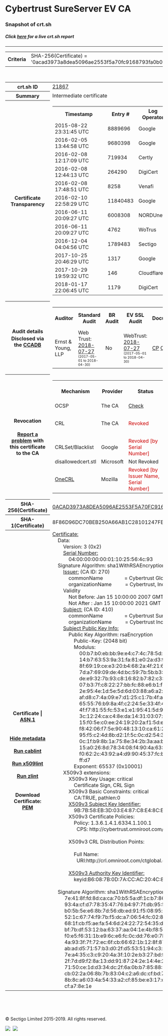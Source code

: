# Cybertrust SureServer EV CA
### Snapshot of crt.sh
##### Click [here](https://crt.sh/?q=0ACAD3973A8DEA5096AE2553F5A70FC9168793FA0B0644A08A8E9B859D9650B5) for a live crt.sh report

---
<!DOCTYPE HTML PUBLIC "-//W3C//DTD HTML 4.0 Transitional//EN">
<HTML>

<BODY>

<TABLE>
  <TR>
    <TH class="outer">Criteria</TH>
    <TD class="outer">SHA-256(Certificate) = '0acad3973a8dea5096ae2553f5a70fc9168793fa0b0644a08a8e9b859d9650b5'</TD>
  </TR>
</TABLE>
<BR>
<TABLE>
  <TR>
    <TH class="outer">crt.sh ID</TH>
    <TD class="outer"><A href="?id=21867">21867</A></TD>
  </TR>
  <TR>
    <TH class="outer">Summary</TH>
    <TD class="outer">Intermediate certificate</TD>
  </TR>
  <TR>
    <TH class="outer">Certificate<BR>Transparency</TH>
    <TD class="outer">
<TABLE class="options" style="margin-left:0px">
  <TR>
    <TH>Timestamp</TH>
    <TH>Entry #</TH>
    <TH>Log Operator</TH>
    <TH>Log URL</TH>
  </TR>
  <TR>
    <TD>2015-08-22&nbsp; <FONT class="small">23:31:45 UTC</FONT></TD>
    <TD>8889696</TD>
    <TD>Google</TD>
    <TD>https://ct.googleapis.com/pilot</TD>
  </TR>
  <TR>
    <TD>2016-02-05&nbsp; <FONT class="small">13:44:58 UTC</FONT></TD>
    <TD>9680398</TD>
    <TD>Google</TD>
    <TD>https://ct.googleapis.com/rocketeer</TD>
  </TR>
  <TR>
    <TD>2016-02-08&nbsp; <FONT class="small">12:17:09 UTC</FONT></TD>
    <TD>719934</TD>
    <TD>Certly</TD>
    <TD>https://log.certly.io</TD>
  </TR>
  <TR>
    <TD>2016-02-08&nbsp; <FONT class="small">12:44:13 UTC</FONT></TD>
    <TD>264290</TD>
    <TD>DigiCert</TD>
    <TD>https://ct1.digicert-ct.com/log</TD>
  </TR>
  <TR>
    <TD>2016-02-08&nbsp; <FONT class="small">17:48:51 UTC</FONT></TD>
    <TD>8258</TD>
    <TD>Venafi</TD>
    <TD>https://ctlog.api.venafi.com</TD>
  </TR>
  <TR>
    <TD>2016-02-10&nbsp; <FONT class="small">22:58:29 UTC</FONT></TD>
    <TD>11840483</TD>
    <TD>Google</TD>
    <TD>https://ct.googleapis.com/aviator</TD>
  </TR>
  <TR>
    <TD>2016-06-11&nbsp; <FONT class="small">20:09:27 UTC</FONT></TD>
    <TD>6008308</TD>
    <TD>NORDUnet</TD>
    <TD>https://plausible.ct.nordu.net</TD>
  </TR>
  <TR>
    <TD>2016-06-11&nbsp; <FONT class="small">20:09:27 UTC</FONT></TD>
    <TD>4762</TD>
    <TD>WoTrus</TD>
    <TD>https://ctlog.wosign.com</TD>
  </TR>
  <TR>
    <TD>2016-12-04&nbsp; <FONT class="small">04:04:56 UTC</FONT></TD>
    <TD>1789483</TD>
    <TD>Sectigo</TD>
    <TD>https://dodo.ct.comodo.com</TD>
  </TR>
  <TR>
    <TD>2017-10-25&nbsp; <FONT class="small">20:46:29 UTC</FONT></TD>
    <TD>1317</TD>
    <TD>Google</TD>
    <TD>https://ct.googleapis.com/logs/argon2021</TD>
  </TR>
  <TR>
    <TD>2017-10-29&nbsp; <FONT class="small">19:59:32 UTC</FONT></TD>
    <TD>146</TD>
    <TD>Cloudflare</TD>
    <TD>https://ct.cloudflare.com/logs/nimbus2021</TD>
  </TR>
  <TR>
    <TD>2018-01-17&nbsp; <FONT class="small">22:06:45 UTC</FONT></TD>
    <TD>1179</TD>
    <TD>DigiCert</TD>
    <TD>https://yeti2021.ct.digicert.com/log</TD>
  </TR>
</TABLE>
    </TD>
  </TR>
  <TR>
    <TH class="outer">Audit details<BR>
      <DIV class="small" style="padding-top:3px">Disclosed via the
        <A href="//ccadb-public.secure.force.com/mozilla/PublicAllIntermediateCerts" target="_blank">CCADB</A></DIV>
    </TH>
    <TD class="outer">
<TABLE class="options" style="margin-left:0px">
  <TR>
    <TH>Auditor</TH>
    <TH>Standard Audit</TH>
    <TH>BR Audit</TH>
    <TH>EV SSL Audit</TH>
    <TH>Documents</TH>
    <TH>CCADB</TH>
    <TH>Root Owner / Certificate</TH>
  </TR>
  <TR>
    <TD style="vertical-align:middle">Ernst & Young, LLP</TD>
    <TD>Web Trust:
      <A href="https://bug1479561.bmoattachments.org/attachment.cgi?id=8996060" target="_blank">2018-07-27</A>
      <BR><FONT style="font-size:8pt">(2017-05-01 to 2018-04-30)</FONT></TD>
    <TD>No    <TD>WebTrust:
      <A href="https://bug1479561.bmoattachments.org/attachment.cgi?id=8996061" target="_blank">2018-07-27</A>
      <BR><FONT style="font-size:8pt">(2017-05-01 to 2018-04-30)</FONT></TD>
    <TD>
      <A href="https://secure.omniroot.com/repository/" target="blank">CP</A>
      <A href="https://secure.omniroot.com/repository/" target="blank">CPS</A>
    </TD>
    <TD><A href="//ccadb.force.com/001o000000cdcd5AAA" target="_blank">001o000000cdcd5AAA</A></TD>
    <TD><A href="/?id=60565">DigiCert</A></TD>
  </TR>
</TABLE>
    </TD>
  </TR>
  <TR>
    <TH class="outer">Revocation<BR><BR>
      <DIV class="small" style="padding-top:3px"><A href="?id=21867&opt=problemreporting">Report a problem</A> with<BR>this certificate to the CA</DIV></TH>
    <TD class="outer">
      <TABLE class="options" style="margin-left:0px">
        <TR>
          <TH>Mechanism</TH>
          <TH>Provider</TH>
          <TH>Status</TH>
          <TH>Revocation Date</TH>
          <TH>Last Observed in CRL</TH>
          <TH>Last Checked <SPAN style="color:#CC0000;vertical-align:middle;font-size:70%;font-weight:normal">(Error)</SPAN></TH>
        </TR>
        <TR>
          <TD>OCSP</TD>
          <TD>The CA</TD>
          <TD><A href="?id=21867&opt=ocsp">Check</A></TD>
          <TD><SPAN style="color:#888888">?</SPAN></TD>
          <TD><SPAN style="color:#888888">n/a</SPAN></TD>
          <TD><SPAN style="color:#888888">?</SPAN></TD>
        </TR>
        <TR>
          <TD>CRL</TD>
          <TD>The CA</TD>
          <TD><SPAN style="color:#CC0000">Revoked</SPAN></TD><TD>2018-05-01&nbsp; <FONT class="small">16:28:28 UTC</FONT></TD><TD>2019-12-03&nbsp; <FONT class="small">12:40:46 UTC</FONT></TD><TD>2019-12-04&nbsp; <FONT class="small">17:06:55 UTC</FONT></TD>
        </TR>
        <TR>
          <TD>CRLSet/Blacklist</TD>
          <TD>Google</TD>
          <TD><SPAN style="color:#CC0000">Revoked [by Serial Number]</SPAN></TD>
          <TD><SPAN style="color:#888888">n/a</SPAN></TD>
          <TD><SPAN style="color:#888888">n/a</SPAN></TD>
          <TD><SPAN style="color:#888888">n/a</SPAN></TD>
        </TR>
        <TR>
          <TD>disallowedcert.stl</TD>
          <TD>Microsoft</TD>
          <TD>Not Revoked</TD>
          <TD><SPAN style="color:#888888">n/a</SPAN></TD>
          <TD><SPAN style="color:#888888">n/a</SPAN></TD>
          <TD><SPAN style="color:#888888">n/a</SPAN></TD>
        </TR>
        <TR>
          <TD><A href="/mozilla-onecrl" target="_blank">OneCRL</A></TD>
          <TD>Mozilla</TD>
          <TD><SPAN style="color:#CC0000">Revoked [by Issuer Name, Serial Number]</SPAN></TD><TD>2018-05-30&nbsp; <FONT class="small">12:35:03 UTC</FONT></TD>
          <TD><SPAN style="color:#888888">n/a</SPAN></TD>
          <TD><SPAN style="color:#888888">n/a</SPAN></TD>
        </TR>
      </TABLE>
    </TD>
  </TR>
  <TR>
    <TH class="outer">SHA-256(Certificate)</TH>
    <TD class="outer"><A href="//censys.io/certificates/0acad3973a8dea5096ae2553f5a70fc9168793fa0b0644a08a8e9b859d9650b5">0ACAD3973A8DEA5096AE2553F5A70FC9168793FA0B0644A08A8E9B859D9650B5</A></TD>
  </TR>
  <TR>
    <TH class="outer">SHA-1(Certificate)</TH>
    <TD class="outer">8F86D96DC70BEB250A66AB1C28101247FB2D8988</TD>
  </TR>
  <TR>
    <TH class="outer">Certificate | <A href="?asn1=21867">ASN.1</A>
      <SPAN class="small"><BR>
      <BR><BR><A href="?id=21867&opt=nometadata">Hide metadata</A>
      <BR><BR><A href="?id=21867&opt=cablint">Run cablint</A>
      <BR><BR><A href="?id=21867&opt=x509lint">Run x509lint</A>
      <BR><BR><A href="?id=21867&opt=zlint">Run zlint</A>
      <BR><BR><BR>Download Certificate: <A href="?d=21867">PEM</A>
      </SPAN>
    </TH>
    <TD class="text"><A href="?d=21867">Certificate:</A><BR>&nbsp;&nbsp;&nbsp;&nbsp;Data:<BR>&nbsp;&nbsp;&nbsp;&nbsp;&nbsp;&nbsp;&nbsp;&nbsp;Version:&nbsp;3&nbsp;(0x2)<BR>&nbsp;&nbsp;&nbsp;&nbsp;&nbsp;&nbsp;&nbsp;&nbsp;<A href="?serial=0400000000011025564c93">Serial&nbsp;Number:</A><BR>&nbsp;&nbsp;&nbsp;&nbsp;&nbsp;&nbsp;&nbsp;&nbsp;&nbsp;&nbsp;&nbsp;&nbsp;04:00:00:00:00:01:10:25:56:4c:93<BR>&nbsp;&nbsp;&nbsp;&nbsp;Signature&nbsp;Algorithm:&nbsp;sha1WithRSAEncryption<BR>&nbsp;&nbsp;&nbsp;&nbsp;&nbsp;&nbsp;&nbsp;&nbsp;<A href="?caid=270">Issuer:</A> <SPAN class="small">(CA ID: 270)</SPAN><BR>&nbsp;&nbsp;&nbsp;&nbsp;&nbsp;&nbsp;&nbsp;&nbsp;&nbsp;&nbsp;&nbsp;&nbsp;commonName&nbsp;&nbsp;&nbsp;&nbsp;&nbsp;&nbsp;&nbsp;&nbsp;&nbsp;&nbsp;&nbsp;&nbsp;&nbsp;&nbsp;&nbsp;&nbsp;=&nbsp;Cybertrust&nbsp;Global&nbsp;Root<BR>&nbsp;&nbsp;&nbsp;&nbsp;&nbsp;&nbsp;&nbsp;&nbsp;&nbsp;&nbsp;&nbsp;&nbsp;organizationName&nbsp;&nbsp;&nbsp;&nbsp;&nbsp;&nbsp;&nbsp;&nbsp;&nbsp;&nbsp;=&nbsp;Cybertrust,&nbsp;Inc<BR>&nbsp;&nbsp;&nbsp;&nbsp;&nbsp;&nbsp;&nbsp;&nbsp;Validity<BR>&nbsp;&nbsp;&nbsp;&nbsp;&nbsp;&nbsp;&nbsp;&nbsp;&nbsp;&nbsp;&nbsp;&nbsp;Not&nbsp;Before:&nbsp;Jan&nbsp;15&nbsp;10:00:00&nbsp;2007&nbsp;GMT<BR>&nbsp;&nbsp;&nbsp;&nbsp;&nbsp;&nbsp;&nbsp;&nbsp;&nbsp;&nbsp;&nbsp;&nbsp;Not&nbsp;After&nbsp;:&nbsp;Jan&nbsp;15&nbsp;10:00:00&nbsp;2021&nbsp;GMT<BR>&nbsp;&nbsp;&nbsp;&nbsp;&nbsp;&nbsp;&nbsp;&nbsp;<A href="?caid=410">Subject:</A> <SPAN class="small">(CA ID: 410)</SPAN><BR>&nbsp;&nbsp;&nbsp;&nbsp;&nbsp;&nbsp;&nbsp;&nbsp;&nbsp;&nbsp;&nbsp;&nbsp;commonName&nbsp;&nbsp;&nbsp;&nbsp;&nbsp;&nbsp;&nbsp;&nbsp;&nbsp;&nbsp;&nbsp;&nbsp;&nbsp;&nbsp;&nbsp;&nbsp;=&nbsp;Cybertrust&nbsp;SureServer&nbsp;EV&nbsp;CA<BR>&nbsp;&nbsp;&nbsp;&nbsp;&nbsp;&nbsp;&nbsp;&nbsp;&nbsp;&nbsp;&nbsp;&nbsp;organizationName&nbsp;&nbsp;&nbsp;&nbsp;&nbsp;&nbsp;&nbsp;&nbsp;&nbsp;&nbsp;=&nbsp;Cybertrust&nbsp;Inc<BR>&nbsp;&nbsp;&nbsp;&nbsp;&nbsp;&nbsp;&nbsp;&nbsp;<A href="?spkisha256=63465e626aaf709d1eb31e75083cf94098e853df251393f01c9d76a0c1ed41f9">Subject&nbsp;Public&nbsp;Key&nbsp;Info:</A><BR>&nbsp;&nbsp;&nbsp;&nbsp;&nbsp;&nbsp;&nbsp;&nbsp;&nbsp;&nbsp;&nbsp;&nbsp;Public&nbsp;Key&nbsp;Algorithm:&nbsp;rsaEncryption<BR>&nbsp;&nbsp;&nbsp;&nbsp;&nbsp;&nbsp;&nbsp;&nbsp;&nbsp;&nbsp;&nbsp;&nbsp;&nbsp;&nbsp;&nbsp;&nbsp;Public-Key:&nbsp;(2048&nbsp;bit)<BR>&nbsp;&nbsp;&nbsp;&nbsp;&nbsp;&nbsp;&nbsp;&nbsp;&nbsp;&nbsp;&nbsp;&nbsp;&nbsp;&nbsp;&nbsp;&nbsp;Modulus:<BR>&nbsp;&nbsp;&nbsp;&nbsp;&nbsp;&nbsp;&nbsp;&nbsp;&nbsp;&nbsp;&nbsp;&nbsp;&nbsp;&nbsp;&nbsp;&nbsp;&nbsp;&nbsp;&nbsp;&nbsp;00:b7:b0:eb:bb:9e:e4:c7:4c:78:5d:b6:cc:30:7b:<BR>&nbsp;&nbsp;&nbsp;&nbsp;&nbsp;&nbsp;&nbsp;&nbsp;&nbsp;&nbsp;&nbsp;&nbsp;&nbsp;&nbsp;&nbsp;&nbsp;&nbsp;&nbsp;&nbsp;&nbsp;14:b7:63:53:9a:31:fa:81:e0:2a:d3:90:7a:0d:db:<BR>&nbsp;&nbsp;&nbsp;&nbsp;&nbsp;&nbsp;&nbsp;&nbsp;&nbsp;&nbsp;&nbsp;&nbsp;&nbsp;&nbsp;&nbsp;&nbsp;&nbsp;&nbsp;&nbsp;&nbsp;8f:69:19:ce:e3:20:b4:68:2a:4f:21:67:f0:bc:65:<BR>&nbsp;&nbsp;&nbsp;&nbsp;&nbsp;&nbsp;&nbsp;&nbsp;&nbsp;&nbsp;&nbsp;&nbsp;&nbsp;&nbsp;&nbsp;&nbsp;&nbsp;&nbsp;&nbsp;&nbsp;7d:a7:69:09:de:4d:bc:59:7b:5b:b3:82:83:eb:f9:<BR>&nbsp;&nbsp;&nbsp;&nbsp;&nbsp;&nbsp;&nbsp;&nbsp;&nbsp;&nbsp;&nbsp;&nbsp;&nbsp;&nbsp;&nbsp;&nbsp;&nbsp;&nbsp;&nbsp;&nbsp;de:e9:32:7b:93:c8:16:82:b7:82:c3:78:06:dd:6b:<BR>&nbsp;&nbsp;&nbsp;&nbsp;&nbsp;&nbsp;&nbsp;&nbsp;&nbsp;&nbsp;&nbsp;&nbsp;&nbsp;&nbsp;&nbsp;&nbsp;&nbsp;&nbsp;&nbsp;&nbsp;07:b3:7f:c8:22:27:bb:fc:88:e6:b1:f9:17:b4:b6:<BR>&nbsp;&nbsp;&nbsp;&nbsp;&nbsp;&nbsp;&nbsp;&nbsp;&nbsp;&nbsp;&nbsp;&nbsp;&nbsp;&nbsp;&nbsp;&nbsp;&nbsp;&nbsp;&nbsp;&nbsp;2e:95:4e:1d:5e:5d:6d:03:88:a6:a2:f8:d1:d7:1d:<BR>&nbsp;&nbsp;&nbsp;&nbsp;&nbsp;&nbsp;&nbsp;&nbsp;&nbsp;&nbsp;&nbsp;&nbsp;&nbsp;&nbsp;&nbsp;&nbsp;&nbsp;&nbsp;&nbsp;&nbsp;af:d8:c7:4a:09:e7:d1:25:c1:7b:4f:ab:65:0d:3e:<BR>&nbsp;&nbsp;&nbsp;&nbsp;&nbsp;&nbsp;&nbsp;&nbsp;&nbsp;&nbsp;&nbsp;&nbsp;&nbsp;&nbsp;&nbsp;&nbsp;&nbsp;&nbsp;&nbsp;&nbsp;65:55:76:b9:8a:4f:c2:24:5e:33:4f:4e:ba:59:88:<BR>&nbsp;&nbsp;&nbsp;&nbsp;&nbsp;&nbsp;&nbsp;&nbsp;&nbsp;&nbsp;&nbsp;&nbsp;&nbsp;&nbsp;&nbsp;&nbsp;&nbsp;&nbsp;&nbsp;&nbsp;4f:f7:81:55:fc:53:e1:e1:95:41:5d:99:8f:05:03:<BR>&nbsp;&nbsp;&nbsp;&nbsp;&nbsp;&nbsp;&nbsp;&nbsp;&nbsp;&nbsp;&nbsp;&nbsp;&nbsp;&nbsp;&nbsp;&nbsp;&nbsp;&nbsp;&nbsp;&nbsp;3c:12:24:ca:c4:8e:da:14:31:03:07:b9:15:c6:18:<BR>&nbsp;&nbsp;&nbsp;&nbsp;&nbsp;&nbsp;&nbsp;&nbsp;&nbsp;&nbsp;&nbsp;&nbsp;&nbsp;&nbsp;&nbsp;&nbsp;&nbsp;&nbsp;&nbsp;&nbsp;15:f0:5e:c0:ee:24:19:20:2a:f1:5d:e7:52:a7:c9:<BR>&nbsp;&nbsp;&nbsp;&nbsp;&nbsp;&nbsp;&nbsp;&nbsp;&nbsp;&nbsp;&nbsp;&nbsp;&nbsp;&nbsp;&nbsp;&nbsp;&nbsp;&nbsp;&nbsp;&nbsp;f8:42:06:f7:5e:90:48:13:10:ca:61:2f:60:db:21:<BR>&nbsp;&nbsp;&nbsp;&nbsp;&nbsp;&nbsp;&nbsp;&nbsp;&nbsp;&nbsp;&nbsp;&nbsp;&nbsp;&nbsp;&nbsp;&nbsp;&nbsp;&nbsp;&nbsp;&nbsp;95:f5:c2:4d:8b:d2:1f:5c:0c:d2:54:31:c7:c3:07:<BR>&nbsp;&nbsp;&nbsp;&nbsp;&nbsp;&nbsp;&nbsp;&nbsp;&nbsp;&nbsp;&nbsp;&nbsp;&nbsp;&nbsp;&nbsp;&nbsp;&nbsp;&nbsp;&nbsp;&nbsp;0c:1f:b9:8b:1a:75:8e:34:2b:3a:aa:bd:da:d0:69:<BR>&nbsp;&nbsp;&nbsp;&nbsp;&nbsp;&nbsp;&nbsp;&nbsp;&nbsp;&nbsp;&nbsp;&nbsp;&nbsp;&nbsp;&nbsp;&nbsp;&nbsp;&nbsp;&nbsp;&nbsp;15:a0:26:8d:78:34:08:f4:90:4a:63:34:29:45:43:<BR>&nbsp;&nbsp;&nbsp;&nbsp;&nbsp;&nbsp;&nbsp;&nbsp;&nbsp;&nbsp;&nbsp;&nbsp;&nbsp;&nbsp;&nbsp;&nbsp;&nbsp;&nbsp;&nbsp;&nbsp;f0:62:2c:43:92:a4:d9:90:45:37:fc:b8:96:9b:3f:<BR>&nbsp;&nbsp;&nbsp;&nbsp;&nbsp;&nbsp;&nbsp;&nbsp;&nbsp;&nbsp;&nbsp;&nbsp;&nbsp;&nbsp;&nbsp;&nbsp;&nbsp;&nbsp;&nbsp;&nbsp;ff:d7<BR>&nbsp;&nbsp;&nbsp;&nbsp;&nbsp;&nbsp;&nbsp;&nbsp;&nbsp;&nbsp;&nbsp;&nbsp;&nbsp;&nbsp;&nbsp;&nbsp;Exponent:&nbsp;65537&nbsp;(0x10001)<BR>&nbsp;&nbsp;&nbsp;&nbsp;&nbsp;&nbsp;&nbsp;&nbsp;X509v3&nbsp;extensions:<BR>&nbsp;&nbsp;&nbsp;&nbsp;&nbsp;&nbsp;&nbsp;&nbsp;&nbsp;&nbsp;&nbsp;&nbsp;X509v3&nbsp;Key&nbsp;Usage:&nbsp;critical<BR>&nbsp;&nbsp;&nbsp;&nbsp;&nbsp;&nbsp;&nbsp;&nbsp;&nbsp;&nbsp;&nbsp;&nbsp;&nbsp;&nbsp;&nbsp;&nbsp;Certificate&nbsp;Sign,&nbsp;CRL&nbsp;Sign<BR>&nbsp;&nbsp;&nbsp;&nbsp;&nbsp;&nbsp;&nbsp;&nbsp;&nbsp;&nbsp;&nbsp;&nbsp;X509v3&nbsp;Basic&nbsp;Constraints:&nbsp;critical<BR>&nbsp;&nbsp;&nbsp;&nbsp;&nbsp;&nbsp;&nbsp;&nbsp;&nbsp;&nbsp;&nbsp;&nbsp;&nbsp;&nbsp;&nbsp;&nbsp;CA:TRUE,&nbsp;pathlen:0<BR>&nbsp;&nbsp;&nbsp;&nbsp;&nbsp;&nbsp;&nbsp;&nbsp;&nbsp;&nbsp;&nbsp;&nbsp;<A href="?ski=9b7b58eb3d03e487c8e48cea467c9254e936bb9e">X509v3&nbsp;Subject&nbsp;Key&nbsp;Identifier:</A><BR>&nbsp;&nbsp;&nbsp;&nbsp;&nbsp;&nbsp;&nbsp;&nbsp;&nbsp;&nbsp;&nbsp;&nbsp;&nbsp;&nbsp;&nbsp;&nbsp;9B:7B:58:EB:3D:03:E4:87:C8:E4:8C:EA:46:7C:92:54:E9:36:BB:9E<BR>&nbsp;&nbsp;&nbsp;&nbsp;&nbsp;&nbsp;&nbsp;&nbsp;&nbsp;&nbsp;&nbsp;&nbsp;X509v3&nbsp;Certificate&nbsp;Policies:&nbsp;<BR>&nbsp;&nbsp;&nbsp;&nbsp;&nbsp;&nbsp;&nbsp;&nbsp;&nbsp;&nbsp;&nbsp;&nbsp;&nbsp;&nbsp;&nbsp;&nbsp;Policy:&nbsp;1.3.6.1.4.1.6334.1.100.1<BR>&nbsp;&nbsp;&nbsp;&nbsp;&nbsp;&nbsp;&nbsp;&nbsp;&nbsp;&nbsp;&nbsp;&nbsp;&nbsp;&nbsp;&nbsp;&nbsp;&nbsp;&nbsp;CPS:&nbsp;http://cybertrust.omniroot.com/repository<BR><BR>&nbsp;&nbsp;&nbsp;&nbsp;&nbsp;&nbsp;&nbsp;&nbsp;&nbsp;&nbsp;&nbsp;&nbsp;X509v3&nbsp;CRL&nbsp;Distribution&nbsp;Points:&nbsp;<BR><BR>&nbsp;&nbsp;&nbsp;&nbsp;&nbsp;&nbsp;&nbsp;&nbsp;&nbsp;&nbsp;&nbsp;&nbsp;&nbsp;&nbsp;&nbsp;&nbsp;Full&nbsp;Name:<BR>&nbsp;&nbsp;&nbsp;&nbsp;&nbsp;&nbsp;&nbsp;&nbsp;&nbsp;&nbsp;&nbsp;&nbsp;&nbsp;&nbsp;&nbsp;&nbsp;&nbsp;&nbsp;URI:http://crl.omniroot.com/ctglobal.crl<BR><BR>&nbsp;&nbsp;&nbsp;&nbsp;&nbsp;&nbsp;&nbsp;&nbsp;&nbsp;&nbsp;&nbsp;&nbsp;<A href="?ski=b6087b0d7accac204c8656325ecfab6e852d7057">X509v3&nbsp;Authority&nbsp;Key&nbsp;Identifier:</A><BR>&nbsp;&nbsp;&nbsp;&nbsp;&nbsp;&nbsp;&nbsp;&nbsp;&nbsp;&nbsp;&nbsp;&nbsp;&nbsp;&nbsp;&nbsp;&nbsp;keyid:B6:08:7B:0D:7A:CC:AC:20:4C:86:56:32:5E:CF:AB:6E:85:2D:70:57<BR><BR>&nbsp;&nbsp;&nbsp;&nbsp;Signature&nbsp;Algorithm:&nbsp;sha1WithRSAEncryption<BR>&nbsp;&nbsp;&nbsp;&nbsp;&nbsp;&nbsp;&nbsp;&nbsp;&nbsp;7e:41:8f:fd:8d:ca:ca:70:b5:5a:df:1c:b7:86:6b:4d:aa:a2:<BR>&nbsp;&nbsp;&nbsp;&nbsp;&nbsp;&nbsp;&nbsp;&nbsp;&nbsp;93:4a:cf:d7:78:35:47:76:b4:97:7f:db:95:5c:70:d5:2b:3a:<BR>&nbsp;&nbsp;&nbsp;&nbsp;&nbsp;&nbsp;&nbsp;&nbsp;&nbsp;b0:5b:5e:e6:8b:7d:56:db:ed:91:f5:08:95:eb:d9:6c:97:89:<BR>&nbsp;&nbsp;&nbsp;&nbsp;&nbsp;&nbsp;&nbsp;&nbsp;&nbsp;52:1c:67:74:f9:7b:f5:dc:a7:06:54:fc:02:8b:8d:f1:7b:cb:<BR>&nbsp;&nbsp;&nbsp;&nbsp;&nbsp;&nbsp;&nbsp;&nbsp;&nbsp;68:1f:cb:f5:ae:fa:54:6d:24:22:72:54:35:d5:24:62:2e:d1:<BR>&nbsp;&nbsp;&nbsp;&nbsp;&nbsp;&nbsp;&nbsp;&nbsp;&nbsp;bf:7b:df:53:12:ba:63:37:aa:04:1e:4b:f8:58:ab:c4:59:ba:<BR>&nbsp;&nbsp;&nbsp;&nbsp;&nbsp;&nbsp;&nbsp;&nbsp;&nbsp;f0:e5:f6:31:1b:e9:6c:e6:fc:0c:dd:76:e0:7b:80:86:0b:c2:<BR>&nbsp;&nbsp;&nbsp;&nbsp;&nbsp;&nbsp;&nbsp;&nbsp;&nbsp;4a:93:3f:7f:72:ec:6f:cb:66:62:1b:12:8f:87:35:56:78:14:<BR>&nbsp;&nbsp;&nbsp;&nbsp;&nbsp;&nbsp;&nbsp;&nbsp;&nbsp;ab:ad:d5:71:57:b3:d0:2f:d5:53:51:94:c3:b3:45:fe:81:25:<BR>&nbsp;&nbsp;&nbsp;&nbsp;&nbsp;&nbsp;&nbsp;&nbsp;&nbsp;7e:a4:35:c3:c9:20:4a:3f:10:2e:b3:27:bd:f5:25:58:e7:0d:<BR>&nbsp;&nbsp;&nbsp;&nbsp;&nbsp;&nbsp;&nbsp;&nbsp;&nbsp;2f:7d:d9:f2:8a:13:dd:91:87:24:2e:14:4e:22:1e:7f:b1:a9:<BR>&nbsp;&nbsp;&nbsp;&nbsp;&nbsp;&nbsp;&nbsp;&nbsp;&nbsp;71:50:ce:1d:d3:34:dc:2f:6a:0b:b7:85:88:82:b6:91:93:f4:<BR>&nbsp;&nbsp;&nbsp;&nbsp;&nbsp;&nbsp;&nbsp;&nbsp;&nbsp;cb:02:2a:06:8b:7b:83:04:c2:a6:dc:cf:bd:71:1a:02:05:8b:<BR>&nbsp;&nbsp;&nbsp;&nbsp;&nbsp;&nbsp;&nbsp;&nbsp;&nbsp;8b:8c:a6:03:4a:54:33:a2:cf:85:be:e3:17:d3:10:77:90:c2:<BR>&nbsp;&nbsp;&nbsp;&nbsp;&nbsp;&nbsp;&nbsp;&nbsp;&nbsp;cf:a7:8e:1e<BR>    </TD>
  </TR>
</TABLE>

  <BR><BR><BR>

  <P class="copyright">&copy; Sectigo Limited 2015-2019. All rights reserved.</P>
  <DIV>
    <A href="https://sectigo.com/"><IMG src="/sectigo_s.png"></A>
    &nbsp;<A href="https://github.com/crtsh"><IMG src="/GitHub-Mark-32px.png"></A>
  </DIV>
</BODY>
</HTML>
